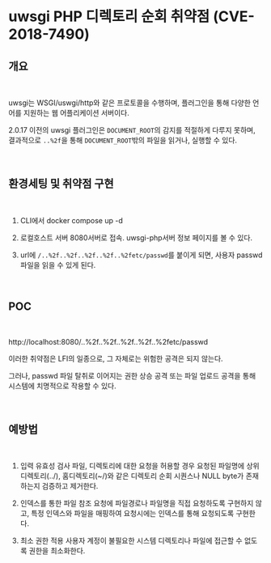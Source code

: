 # uwsgi PHP 디렉토리 순회 취약점 (CVE-2018-7490)
## 개요
</br>

uwsgi는 WSGI/uswgi/http와 같은 프로토콜을 수행하며, 플러그인을 통해 다양한 언어를 지원하는 웹 어플리케이션 서버이다.

2.0.17 이전의 uwsgi 플러그인은 `DOCUMENT_ROOT`의 감지를 적절하게 다루지 못하며, 결과적으로 `..%2f`을 통해 `DOCUMENT_ROOT`밖의 파일을 읽거나, 실행할 수 있다.

</br>

## 환경세팅 및 취약점 구현
</br>

1. CLI에서 docker compose up -d
   
2. 로컬호스트 서버 8080서버로 접속. uwsgi-php서버 정보 페이지를 볼 수 있다.
   
3. url에 <code>/..%2f..%2f..%2f..%2f..%2fetc/passwd</code>를 붙이게 되면, 사용자 passwd 파일을 읽을 수 있게 된다.

</br>

## POC
</br>

http://localhost:8080/..%2f..%2f..%2f..%2f..%2fetc/passwd

이러한 취약점은 LFI의 일종으로, 그 자체로는 위험한 공격은 되지 않는다.

그러나, passwd 파일 탈취로 이어지는 권한 상승 공격 또는 파일 업로드 공격을 통해 시스템에 치명적으로 작용할 수 있다.

</br>

## 예방법
</br>

1. 입력 유효성 검사
   파일, 디렉토리에 대한 요청을 허용할 경우 요청된 파일명에 상위디렉토리(../), 홈디렉토리(~/)와 같은 디렉토리 순회 시퀀스나 NULL byte가 존재하는지 검증하고 제거한다.
   
2. 인덱스를 통한 파일 참조
   요청에 파일경로나 파일명을 직접 요청하도록 구현하지 않고, 특정 인덱스와 파일을 매핑하여 요청시에는 인덱스를 통해 요청되도록 구현한다.
   
3. 최소 권한 적용
   사용자 계정이 불필요한 시스템 디렉토리나 파일에 접근할 수 없도록 권한을 최소화한다.
